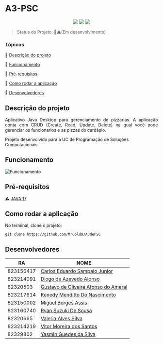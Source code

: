 <h1>A3-PSC</h1> 

<p align="center">
  <img src="https://img.shields.io/badge/sqlite-%2307405e.svg?style=for-the-badge&logo=sqlite&logoColor=white"/>
    <img src="https://img.shields.io/badge/java-%23ED8B00.svg?style=for-the-badge&logo=openjdk&logoColor=white"/>
      <img src="https://img.shields.io/badge/NetBeansIDE-1B6AC6.svg?style=for-the-badge&logo=apache-netbeans-ide&logoColor=white"/>
</p>

> Status do Projeto: 🚧⚠(Em desenvolvimento)

### Tópicos 

🔹 [Descrição do projeto](#descrição-do-projeto)

🔹 [Funcionamento](#funcionamento)

🔹 [Pré-requisitos](#pré-requisitos)

🔹 [Como rodar a aplicação](#como-rodar-a-aplicação)

🔹 [Desenvolvedores](#desenvolvedores)


## Descrição do projeto 

<p align="justify">
  Aplicativo Java Desktop para gerenciamento de pizzarias. A aplicação conta com CRUD (Create, Read, Update, Delete) na qual você pode gerenciar os funcionarios e as pizzas do cardápio.    
    
  Projeto desenvolvido para a UC de Programação de Soluções Computacionais. 
</p>

## Funcionamento

<!-- Adicionar gif, ou prints do projeto -->
![Funcionamento](https://cdn.discordapp.com/attachments/381484459939201035/1181457708310855821/gifFuncionamento1.gif?ex=6581213c&is=656eac3c&hm=a4aa531980173ce32d423966168a0333bbd1bd696939893c51f60ebb996972bc&)

## Pré-requisitos

⚠ [JAVA 17](https://www.oracle.com/java/technologies/downloads/#jdk17-windows/)


<!--Liste todas as dependencias e libs que o usuário deve ter instalado na máquina antes de rodar a aplicação --> 

## Como rodar a aplicação

No terminal, clone o projeto: 

```
git clone https://github.com/MrGold9/A3dePSC
```


<!--## Casos de Uso

Explique com mais detalhes como a sua aplicação poderia ser utilizada. O uso de **gifs** aqui seria bem interessante. 

Exemplo: Caso a sua aplicação tenha alguma funcionalidade de login apresente neste tópico os dados necessários para acessá-la. -->


## Desenvolvedores

| RA | NOME  |
|---|---|
|823156417|[Carlos Eduardo Sampaio Junior](https://github.com/MrGold9)|
|823214091|[Diogo de Azevedo Alonso](https://github.com/deogos)|
|82320503|[Gustavo de Oliveira Afonso do Amaral](https://github.com/Gusta-d-oliveira)|
|823217614|[Kenedy Menditto Do Nascimento](https://github.com/Kenedymendy)|
|823150002|[Miguel Borges Assis](https://github.com/MiguelBorgess/MiguelBorgess)|
|823160740|[Ryan Suzuki De Sousa](https://github.com/ryansuzuki01)|
|82320665|[Valeria Alves Silva](https://github.com/1456354)|
|823214219|[Vitor Moreira dos Santos](https://github.com/VitorM147)|
|82329802|[Yasmin Guedes da Silva](https://github.com/Guedesyass)|
